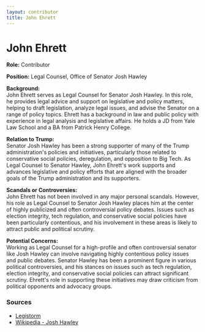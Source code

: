 ```yaml
---
layout: contributor
title: John Ehrett
---
```


# John Ehrett

**Role:** Contributor

**Position:** Legal Counsel, Office of Senator Josh Hawley

**Background:**  
John Ehrett serves as Legal Counsel for Senator Josh Hawley. In this role, he provides legal advice and support on legislative and policy matters, helping to draft legislation, analyze legal issues, and advise the Senator on a range of policy topics. Ehrett has a background in law and public policy with experience in legal analysis and legislative affairs. He holds a JD from Yale Law School and a BA from Patrick Henry College.

**Relation to Trump:**  
Senator Josh Hawley has been a strong supporter of many of the Trump administration's policies and initiatives, particularly those related to conservative social policies, deregulation, and opposition to Big Tech. As Legal Counsel to Senator Hawley, John Ehrett's work supports and advances legislative and policy efforts that are aligned with the broader goals of the Trump administration and its supporters.

**Scandals or Controversies:**  
John Ehrett has not been involved in any major personal scandals. However, his role as Legal Counsel to Senator Josh Hawley places him at the center of highly publicized and often controversial policy debates. Issues such as election integrity, tech regulation, and conservative social policies have been particularly contentious, and his involvement in these areas is likely to attract public and political scrutiny.

**Potential Concerns:**  
Working as Legal Counsel for a high-profile and often controversial senator like Josh Hawley can involve navigating highly contentious policy issues and public debates. Senator Hawley has been a prominent figure in various political controversies, and his stances on issues such as tech regulation, election integrity, and conservative social policies can attract significant scrutiny. Ehrett's role in supporting these initiatives may draw criticism from political opponents and advocacy groups.

### Sources
- [Legistorm](https://www.legistorm.com/person/bio/366890/John_S_Ehrett.html)
- [Wikipedia - Josh Hawley](https://en.wikipedia.org/wiki/Josh_Hawley)
